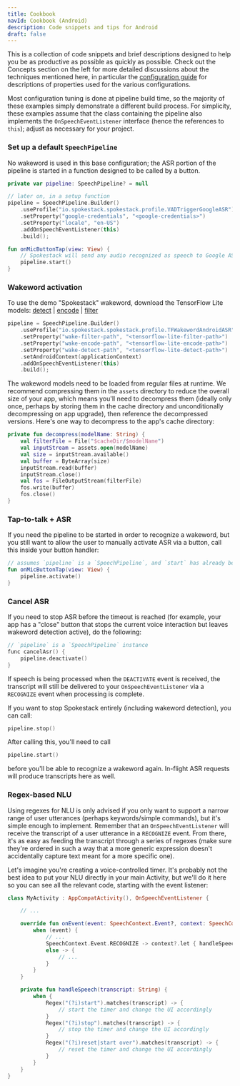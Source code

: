 ```yaml
---
title: Cookbook
navId: Cookbook (Android)
description: Code snippets and tips for Android
draft: false
---
```


This is a collection of code snippets and brief descriptions designed to help you be as productive as possible as quickly as possible. Check out the Concepts section on the left for more detailed discussions about the techniques mentioned here, in particular the [configuration guide](/docs/Concepts/pipeline-configuration) for descriptions of properties used for the various configurations.

Most configuration tuning is done at pipeline build time, so the majority of these examples simply demonstrate a different build process. For simplicity, these examples assume that the class containing the pipeline also implements the `OnSpeechEventListener` interface (hence the references to `this`); adjust as necessary for your project.

### Set up a default `SpeechPipeline`

No wakeword is used in this base configuration; the ASR portion of the pipeline is started in a function designed to be called by a button.

```kotlin
private var pipeline: SpeechPipeline? = null

// later on, in a setup function
pipeline = SpeechPipeline.Builder()
    .useProfile("io.spokestack.spokestack.profile.VADTriggerGoogleASR")
    .setProperty("google-credentials", "<google-credentials>")
    .setProperty("locale", "en-US")
    .addOnSpeechEventListener(this)
    .build();

fun onMicButtonTap(view: View) {
    // Spokestack will send any audio recognized as speech to Google ASR
    pipeline.start()
}
```

### Wakeword activation

To use the demo "Spokestack" wakeword, download the TensorFlow Lite models: [detect](https://d3dmqd7cy685il.cloudfront.net/model/wake/spokestack/detect.lite) | [encode](https://d3dmqd7cy685il.cloudfront.net/model/wake/spokestack/encode.lite) | [filter](https://d3dmqd7cy685il.cloudfront.net/model/wake/spokestack/filter.lite)

```kotlin
pipeline = SpeechPipeline.Builder()
    .useProfile("io.spokestack.spokestack.profile.TFWakewordAndroidASR")
    .setProperty("wake-filter-path", "<tensorflow-lite-filter-path>")
    .setProperty("wake-encode-path", "<tensorflow-lite-encode-path>")
    .setProperty("wake-detect-path", "<tensorflow-lite-detect-path>")
    .setAndroidContext(applicationContext)
    .addOnSpeechEventListener(this)
    .build();
```

The wakeword models need to be loaded from regular files at runtime. We recommend compressing them in the `assets` directory to reduce the overall size of your app, which means you'll need to decompress them (ideally only once, perhaps by storing them in the cache directory and unconditionally decompressing on app upgrade), then reference the decompressed versions. Here's one way to decompress to the app's cache directory:

```kotlin
private fun decompress(modelName: String) {
    val filterFile = File("$cacheDir/$modelName")
    val inputStream = assets.open(modelName)
    val size = inputStream.available()
    val buffer = ByteArray(size)
    inputStream.read(buffer)
    inputStream.close()
    val fos = FileOutputStream(filterFile)
    fos.write(buffer)
    fos.close()
}
```

### Tap-to-talk + ASR

If you need the pipeline to be started in order to recognize a wakeword, but you still want to allow the user to manually activate ASR via a button, call this inside your button handler:

```kotlin
// assumes `pipeline` is a `SpeechPipeline`, and `start` has already been called on it
fun onMicButtonTap(view: View) {
    pipeline.activate()
}
```

### Cancel ASR

If you need to stop ASR before the timeout is reached (for example, your app has a "close" button that stops the current voice interaction but leaves wakeword detection active), do the following:

```kotlin
// `pipeline` is a `SpeechPipeline` instance
func cancelAsr() {
    pipeline.deactivate()
}
```

If speech is being processed when the `DEACTIVATE` event is received, the transcript will still be delivered to your `OnSpeechEventListener` via a `RECOGNIZE` event when processing is complete.

If you want to stop Spokestack entirely (including wakeword detection), you can call:

```kotlin
pipeline.stop()
```

After calling this, you'll need to call

```kotlin
pipeline.start()
```

before you'll be able to recognize a wakeword again. In-flight ASR requests will produce transcripts here as well.

### Regex-based NLU

Using regexes for NLU is only advised if you only want to support a narrow range of user utterances (perhaps keywords/simple commands), but it's simple enough to implement. Remember that an `OnSpeechEventListener` will receive the transcript of a user utterance in a `RECOGNIZE` event. From there, it's as easy as feeding the transcript through a series of regexes (make sure they're ordered in such a way that a more generic expression doesn't accidentally capture text meant for a more specific one).

Let's imagine you're creating a voice-controlled timer. It's probably not the best idea to put your NLU directly in your main Activity, but we'll do it here so you can see all the relevant code, starting with the event listener:

```kotlin
class MyActivity : AppCompatActivity(), OnSpeechEventListener {

    // ...

    override fun onEvent(event: SpeechContext.Event?, context: SpeechContext?) {
        when (event) {
            // ...
            SpeechContext.Event.RECOGNIZE -> context?.let { handleSpeech(it.transcript) }
            else -> {
                // ...
            }
        }
    }

    private fun handleSpeech(transcript: String) {
        when {
            Regex("(?i)start").matches(transcript) -> {
                // start the timer and change the UI accordingly
            }
            Regex("(?i)stop").matches(transcript) -> {
                // stop the timer and change the UI accordingly
            }
            Regex("(?i)reset|start over").matches(transcript) -> {
                // reset the timer and change the UI accordingly
            }
        }
    }
}
```
